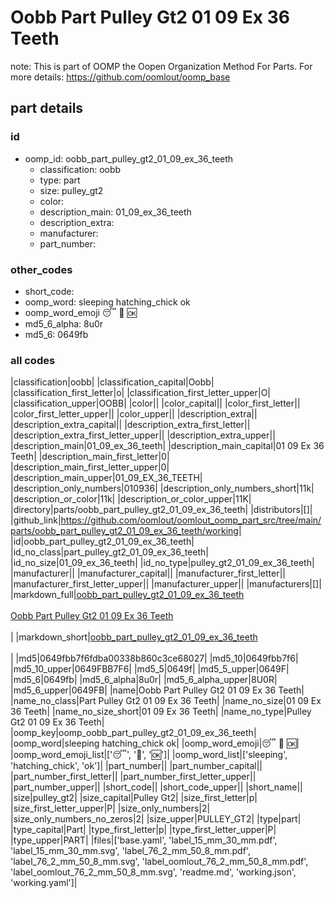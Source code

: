 # Oobb Part Pulley Gt2 01 09 Ex 36 Teeth  

note: This is part of OOMP the Oopen Organization Method For Parts. For more details: https://github.com/oomlout/oomp_base

##  part details





### id
* oomp_id: oobb_part_pulley_gt2_01_09_ex_36_teeth
  * classification: oobb
  * type: part
  * size: pulley_gt2
  * color: 
  * description_main: 01_09_ex_36_teeth
  * description_extra: 
  * manufacturer: 
  * part_number: 

### other_codes
* short_code: 
* oomp_word: sleeping hatching_chick ok
* oomp_word_emoji :sleeping: :hatching_chick: :ok:
* md5_6_alpha: 8u0r
* md5_6: 0649fb

### all codes 
|classification|oobb|
|classification_capital|Oobb|
|classification_first_letter|o|
|classification_first_letter_upper|O|
|classification_upper|OOBB|
|color||
|color_capital||
|color_first_letter||
|color_first_letter_upper||
|color_upper||
|description_extra||
|description_extra_capital||
|description_extra_first_letter||
|description_extra_first_letter_upper||
|description_extra_upper||
|description_main|01_09_ex_36_teeth|
|description_main_capital|01 09 Ex 36 Teeth|
|description_main_first_letter|0|
|description_main_first_letter_upper|0|
|description_main_upper|01_09_EX_36_TEETH|
|description_only_numbers|010936|
|description_only_numbers_short|11k|
|description_or_color|11k|
|description_or_color_upper|11K|
|directory|parts/oobb_part_pulley_gt2_01_09_ex_36_teeth|
|distributors|[]|
|github_link|https://github.com/oomlout/oomlout_oomp_part_src/tree/main/parts/oobb_part_pulley_gt2_01_09_ex_36_teeth/working|
|id|oobb_part_pulley_gt2_01_09_ex_36_teeth|
|id_no_class|part_pulley_gt2_01_09_ex_36_teeth|
|id_no_size|01_09_ex_36_teeth|
|id_no_type|pulley_gt2_01_09_ex_36_teeth|
|manufacturer||
|manufacturer_capital||
|manufacturer_first_letter||
|manufacturer_first_letter_upper||
|manufacturer_upper||
|manufacturers|[]|
|markdown_full|[oobb_part_pulley_gt2_01_09_ex_36_teeth](https://github.com/oomlout/oomlout_oomp_part_src/tree/main/parts/oobb_part_pulley_gt2_01_09_ex_36_teeth/working)<br>[](https://github.com/oomlout/oomlout_oomp_part_src/tree/main/parts/oobb_part_pulley_gt2_01_09_ex_36_teeth/working)<br>[Oobb Part Pulley Gt2 01 09 Ex 36 Teeth](https://github.com/oomlout/oomlout_oomp_part_src/tree/main/parts/oobb_part_pulley_gt2_01_09_ex_36_teeth/working)<br><br>|
|markdown_short|[oobb_part_pulley_gt2_01_09_ex_36_teeth](https://github.com/oomlout/oomlout_oomp_part_src/tree/main/parts/oobb_part_pulley_gt2_01_09_ex_36_teeth/working)<br><br>|
|md5|0649fbb7f6fdba00338b860c3ce68027|
|md5_10|0649fbb7f6|
|md5_10_upper|0649FBB7F6|
|md5_5|0649f|
|md5_5_upper|0649F|
|md5_6|0649fb|
|md5_6_alpha|8u0r|
|md5_6_alpha_upper|8U0R|
|md5_6_upper|0649FB|
|name|Oobb Part Pulley Gt2 01 09 Ex 36 Teeth|
|name_no_class|Part Pulley Gt2 01 09 Ex 36 Teeth|
|name_no_size|01 09 Ex 36 Teeth|
|name_no_size_short|01 09 Ex 36 Teeth|
|name_no_type|Pulley Gt2 01 09 Ex 36 Teeth|
|oomp_key|oomp_oobb_part_pulley_gt2_01_09_ex_36_teeth|
|oomp_word|sleeping hatching_chick ok|
|oomp_word_emoji|:sleeping: :hatching_chick: :ok:|
|oomp_word_emoji_list|[':sleeping:', ':hatching_chick:', ':ok:']|
|oomp_word_list|['sleeping', 'hatching_chick', 'ok']|
|part_number||
|part_number_capital||
|part_number_first_letter||
|part_number_first_letter_upper||
|part_number_upper||
|short_code||
|short_code_upper||
|short_name||
|size|pulley_gt2|
|size_capital|Pulley Gt2|
|size_first_letter|p|
|size_first_letter_upper|P|
|size_only_numbers|2|
|size_only_numbers_no_zeros|2|
|size_upper|PULLEY_GT2|
|type|part|
|type_capital|Part|
|type_first_letter|p|
|type_first_letter_upper|P|
|type_upper|PART|
|files|['base.yaml', 'label_15_mm_30_mm.pdf', 'label_15_mm_30_mm.svg', 'label_76_2_mm_50_8_mm.pdf', 'label_76_2_mm_50_8_mm.svg', 'label_oomlout_76_2_mm_50_8_mm.pdf', 'label_oomlout_76_2_mm_50_8_mm.svg', 'readme.md', 'working.json', 'working.yaml']|
